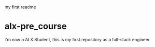 my first readme
# alx-pre_course
I'm now a ALX Student, this is my first repository as a full-stack engineer
